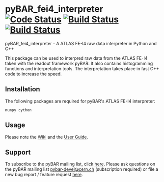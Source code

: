 
# pyBAR_fei4_interpreter [![Code Status](https://landscape.io/github/SiLab-Bonn/pyBAR_fei4_interpreter/master/landscape.svg?style=flat)](https://landscape.io/github/SiLab-Bonn/pyBAR_fei4_interpreter/master) [![Build Status](https://travis-ci.org/SiLab-Bonn/pyBAR_fei4_interpreter.svg?branch=master)](https://travis-ci.org/SiLab-Bonn/pyBAR_fei4_interpreter) [![Build Status](https://ci.appveyor.com/api/projects/status/github/SiLab-Bonn/pyBAR_fei4_interpreter?svg=true)](https://ci.appveyor.com/project/DavidLP/pyBAR_fei4_interpreter-71xwl)

pyBAR_fei4_interpreter - A ATLAS FE-I4 raw data interpreter in Python and C++

This package can be used to interpred raw data from the ATLAS FE-I4 taken with the readout framework pyBAR. It also contains histogramming functions and interpretation tools. The interpretation takes place in fast C++ code to increase the speed.

## Installation

The following packages are required for pyBAR's ATLAS FE-I4 interpreter:
  ```
  numpy cython
  ```

## Usage

Please note the [Wiki](https://github.com/SiLab-Bonn/pyBAR/wiki) and the [User Guide](https://github.com/SiLab-Bonn/pyBAR/wiki/User-Guide).

## Support

To subscribe to the pyBAR mailing list, click [here](https://e-groups.cern.ch/e-groups/EgroupsSubscription.do?egroupName=pybar-devel). Please ask questions on the pyBAR mailing list [pybar-devel@cern.ch](mailto:pybar-devel@cern.ch?subject=bug%20report%20%2F%20feature%20request) (subscription required) or file a new bug report / feature request [here](https://github.com/SiLab-Bonn/pyBAR_fei4_interpreter/issues/new).

